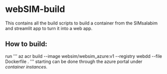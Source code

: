 # webSIM-build
This contains all the build scripts to build a container from the SIMsalabim and streamlit app to turn it into a web app.

## How to build:
run
'''
az acr build --image websim/websim_azure:v1 --registry webdd --file Dockerfile .
'''
starting can be done through the azure portal under *container instances*.
